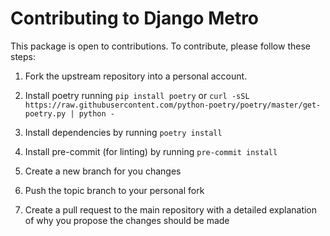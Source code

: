 Contributing to Django Metro
============================

This package is open to contributions. To contribute, please follow these steps:

1. Fork the upstream repository into a personal account.

2. Install poetry running ``pip install poetry`` or ``curl -sSL https://raw.githubusercontent.com/python-poetry/poetry/master/get-poetry.py | python -``

3. Install dependencies by running ``poetry install``

4. Install pre-commit (for linting) by running ``pre-commit install``

5. Create a new branch for you changes

6. Push the topic branch to your personal fork

7. Create a pull request to the main repository with a detailed explanation of why you propose the changes should be made
